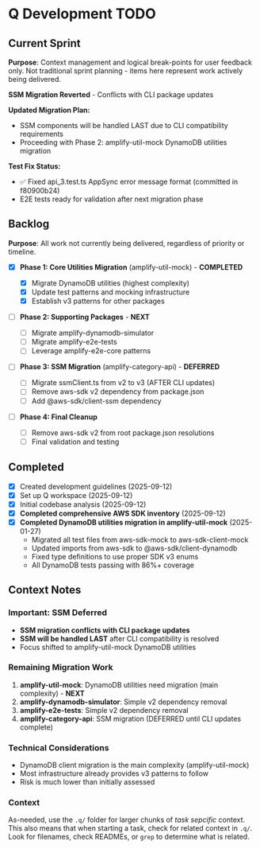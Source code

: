 # Q Development TODO

## Current Sprint

**Purpose**: Context management and logical break-points for user feedback only.
Not traditional sprint planning - items here represent work actively being delivered.

**SSM Migration Reverted** - Conflicts with CLI package updates

**Updated Migration Plan:**

- SSM components will be handled LAST due to CLI compatibility requirements
- Proceeding with Phase 2: amplify-util-mock DynamoDB utilities migration

**Test Fix Status:**

- ✅ Fixed api_3.test.ts AppSync error message format (committed in f80900b24)
- E2E tests ready for validation after next migration phase

## Backlog

**Purpose**: All work not currently being delivered, regardless of priority or timeline.

- [x] **Phase 1: Core Utilities Migration** (amplify-util-mock) - **COMPLETED**

  - [x] Migrate DynamoDB utilities (highest complexity)
  - [x] Update test patterns and mocking infrastructure
  - [x] Establish v3 patterns for other packages

- [ ] **Phase 2: Supporting Packages** - **NEXT**

  - [ ] Migrate amplify-dynamodb-simulator
  - [ ] Migrate amplify-e2e-tests
  - [ ] Leverage amplify-e2e-core patterns

- [ ] **Phase 3: SSM Migration** (amplify-category-api) - **DEFERRED**

  - [ ] Migrate ssmClient.ts from v2 to v3 (AFTER CLI updates)
  - [ ] Remove aws-sdk v2 dependency from package.json
  - [ ] Add @aws-sdk/client-ssm dependency

- [ ] **Phase 4: Final Cleanup**
  - [ ] Remove aws-sdk v2 from root package.json resolutions
  - [ ] Final validation and testing

## Completed

- [x] Created development guidelines (2025-09-12)
- [x] Set up Q workspace (2025-09-12)
- [x] Initial codebase analysis (2025-09-12)
- [x] **Completed comprehensive AWS SDK inventory** (2025-09-12)
- [x] **Completed DynamoDB utilities migration in amplify-util-mock** (2025-01-27)
  - Migrated all test files from aws-sdk-mock to aws-sdk-client-mock
  - Updated imports from aws-sdk to @aws-sdk/client-dynamodb
  - Fixed type definitions to use proper SDK v3 enums
  - All DynamoDB tests passing with 86%+ coverage

## Context Notes

### Important: SSM Deferred

- **SSM migration conflicts with CLI package updates**
- **SSM will be handled LAST** after CLI compatibility is resolved
- Focus shifted to amplify-util-mock DynamoDB utilities

### Remaining Migration Work

1. **amplify-util-mock**: DynamoDB utilities need migration (main complexity) - **NEXT**
2. **amplify-dynamodb-simulator**: Simple v2 dependency removal
3. **amplify-e2e-tests**: Simple v2 dependency removal
4. **amplify-category-api**: SSM migration (DEFERRED until CLI updates complete)

### Technical Considerations

- DynamoDB client migration is the main complexity (amplify-util-mock)
- Most infrastructure already provides v3 patterns to follow
- Risk is much lower than initially assessed

### Context

As-needed, use the `.q/` folder for larger chunks of _task sepcific_ context. This also means that when starting a task, check for related context in `.q/`. Look for filenames, check READMEs, or `grep` to determine what is related.
